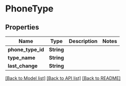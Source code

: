 # PhoneType

## Properties

Name | Type | Description | Notes
------------ | ------------- | ------------- | -------------
**phone_type_id** | **String** |  | 
**type_name** | **String** |  | 
**last_change** | **String** |  | 

[[Back to Model list]](../README.md#documentation-for-models) [[Back to API list]](../README.md#documentation-for-api-endpoints) [[Back to README]](../README.md)



